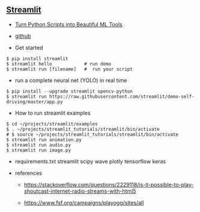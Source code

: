 ## [Streamlit](https://www.streamlit.io/)

- [Turn Python Scripts into Beautiful ML Tools](https://towardsdatascience.com/coding-ml-tools-like-you-code-ml-models-ddba3357eace)

- [github](https://github.com/streamlit/streamlit)

- Get started
```
$ pip install streamlit
$ streamlit hello            # run demo
$ streamlit run [filename]   #  run your script

```

- run a complete neural net (YOLO) in real time
```
$ pip install --upgrade streamlit opencv-python
$ streamlit run https://raw.githubusercontent.com/streamlit/demo-self-driving/master/app.py
```

- How to run streamlit examples
```
$ cd ~/projects/streamlit/examples
$ . ~/projects/streamlit_tutorials/streamlit/bin/activate
# $ source ~/projects/streamlit_tutorials/streamlit/bin/activate
$ streamlit run animation.py
$ streamlit run audio.py
$ streamlit run image.py
```


- requirements.txt
streamlit
scipy
wave
plotly
tensorflow
keras


- references

    * https://stackoverflow.com/questions/2229118/is-it-possible-to-play-shoutcast-internet-radio-streams-with-html5

    * https://www.fsf.org/campaigns/playogg/sites/all
